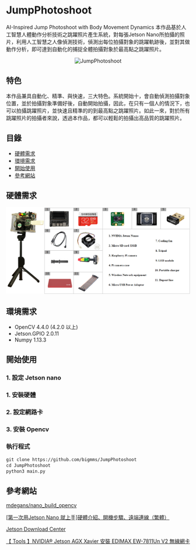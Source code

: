 # JumpPhotoshoot

AI-Inspired Jump Photoshoot with Body Movement Dynamics
本作品基於人工智慧人體動作分析技術之跳躍照片產生系統，對每張Jetson Nano所拍攝的照片，利用人工智慧之人像偵測技術，偵測出每位拍攝對象的跳躍軌跡後，並對其做動作分析，即可達到自動化的捕捉全體拍攝對象於最高點之跳躍照片。


<p align="center">
  <img width=500 src="https://github.com/bigmms/JumpPhotoshoot/blob/main/img/yolo_jump.gif" alt="JumpPhotoshoot">
</p>

## 特色
本作品兼具自動化、精準、與快速，三大特色。系統開始十，會自動偵測拍攝對象位置，並於拍攝對象準備好後，自動開始拍攝，因此，在只有一個人的情況下，也可以拍攝跳躍照片，並快速且精準的的到最高點之跳躍照片。如此一來，對於所有跳躍照片的拍攝者來說，透過本作品，都可以輕鬆的拍攝出高品質的跳躍照片。

## 目錄
* [硬體需求](#硬體需求)
* [環境需求](#環境需求)
* [開始使用](#開始使用)
* [參考網站](#參考網站)

## 硬體需求

<p align="center">
  <img width=800 src="https://github.com/bigmms/JumpPhotoshoot/blob/main/img/hardware_equipment.png" alt="JumpPhotoshoot">
</p>

## 環境需求

* OpenCV 4.4.0 (4.2.0 以上)
* Jetson.GPIO 2.0.11
* Numpy 1.13.3 

## 開始使用

  ### 1. 設定 Jetson nano
  
  
  
  ### 1. 安裝硬體
  
  ### 2. 設定網路卡
  
  ### 3. 安裝 Opencv
  
  
  ### 執行程式
  
    git clone https://github.com/bigmms/JumpPhotoshoot
    cd JumpPhotoshoot
    python3 main.py

## 參考網站

[mdegans/nano_build_opencv](https://github.com/mdegans/nano_build_opencv)

[[第一次用Jetson Nano 就上手]硬體介紹、開機步驟、遠端連線（繁體）](https://www.rs-online.com/designspark/jetson-nano-1-cn)

[Jetson Download Center](https://developer.nvidia.com/embedded/downloads)

[【 Tools 】NVIDIA® Jetson AGX Xavier 安裝 EDIMAX EW-7811Un V2 無線網卡](https://learningsky.io/tools-nvidia-jetson-agx-xavier-install-edimax-ew-7811un-v2-wifi/)
